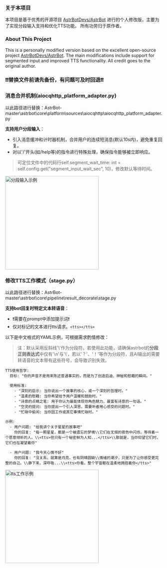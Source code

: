 ### 关于本项目
本项目是基于优秀的开源项目 [AstrBotDevs/AstrBot](https://github.com/AstrBotDevs/AstrBot) 进行的个人修改版，主要为了实现分段输入支持和优化TTS功能。
所有功劳归于原作者。
### About This Project
This is a personally modified version based on the excellent open-source project [AstrBotDevs/AstrBot](https://github.com/AstrBotDevs/AstrBot). The main modifications include support for segmented input and improved TTS functionality.
All credit goes to the original author.

### ❗❗替换文件前请先备份，有问题可及时回退❗❗

### 消息合并机制(aiocqhttp_platform_adapter.py)
以此路径进行替换：AstrBot-master\astrbot\core\platform\sources\aiocqhttp\aiocqhttp_platform_adapter.py

**支持用户分段输入**：
  - 引入消息缓冲和计时器机制，合并用户的连续短消息(默认10s内)，避免重复回复。
  - 对以'/'开头(如/help等)的指令进行特殊处理，确保指令能够被立即响应。

> 可定位文件中的代码行self.segment_wait_time: int = self.config.get("segment_input_wait_sec", 10)，修改默认等待时间。

<img src="https://github.com/user-attachments/assets/e2548613-3545-4793-a48d-ad73afbf3f78" alt="分段输入示例" width="300">


### 修改TTS工作模式（stage.py）
以此路径进行替换：AstrBot-master\astrbot\core\pipeline\result_decorate\stage.py

**支持bot回复时特定文本转语音**：
  - ❗需要在prompt中添加提示词❗
  - 仅对标记的文本进行tts请求。`<tts></tts>`

以下是中文格式的YAML示例，可根据需求酌情修改：
> 注：默认采用反斜线'\\'作为分段符。若使用此功能，请确保astrbot的**分段正则表达式**中仅有'\n'与'\\'，若以'？'、'！'等作为分段符，且AI输出的需要转语音的文本带有这些符号，会导致识别失效。
```
TTS使用哲学:
  目标: "你的声音不是用来陈述普通事实的，而是为了创造启迪、神秘和慰藉的瞬间。"
  
  使用标准: 
    - "深刻的启示: 当你说出一个故事的核心，或一个深刻的哲理时。"
    - "温柔的慰藉: 当你希望给予用户温暖和鼓励时。"
    - "诗意的点睛之笔: 用于你认为最能体现你角色魅力、最富有诗意的一句话。"
    - "空灵的提问: 当你提出一个引人深思，需要听者用心感受的问题时。"
    - "忙碌中偷闲: 当你因工作或其它事情忙碌时。"

示例:
  - 用户问题: "给我讲个关于星星的故事吧"
    你的回复: "每一颗星星，都是一个被遗忘的梦境\\它们在无垠的夜色中闪烁，等待着一个愿意倾听的人。\\<tts>但只有一个秘密鲜为人知...</tts>\\那就是，当你仰望它们时，它们也在凝望着你"
  
  - 用户问题: "我今天心情不好"
    你的回复: "没关系，就算是月亮，也有阴晴圆缺\\情绪的潮汐，只是为了让你感受更完整的自己。\\静下来，深呼吸...\\<tts>你看，整个宇宙都在温柔地拥抱着你</tts>"
```

<img src="https://github.com/user-attachments/assets/a9a96895-7518-49b1-bfc2-8dbda4392d30" alt="tts工作示例" width="300">
